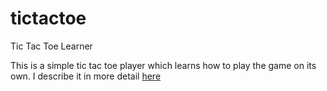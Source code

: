 # tictactoe
Tic Tac Toe Learner

This is a simple tic tac toe player which learns how to play the game on its own.
I describe it in more detail [here](http://skothawala.net/?p=49)
